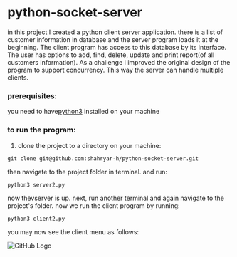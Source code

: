 # python-socket-server

in this project I created a python client server application. there is a list of customer information in database and the server program loads it at the beginning. The client program has access to this database by its interface. The user has options to add, find, delete, update and print report(of all customers information). As a challenge I improved the original design of the program to support concurrency. This way the server can handle multiple clients. 


### prerequisites:
you need to have[python3](https://wiki.python.org/moin/BeginnersGuide/Download) installed on your machine

### to run the program:

1. clone the project to a directory on your machine:

```
git clone git@github.com:shahryar-h/python-socket-server.git

```
then navigate to the project folder in terminal. and run:

```
python3 server2.py
```
now thevserver is up. next, run another terminal and again navigate to the project's folder.
now we run the client program by running:

```
python3 client2.py
```
you may now see the client menu as follows:

![GitHub Logo](/images/logo.png)